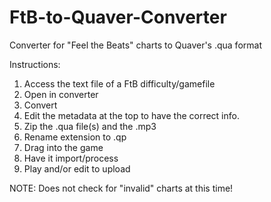 # FtB-to-Quaver-Converter
Converter for "Feel the Beats" charts to Quaver's .qua format

Instructions: 
1. Access the text file of a FtB difficulty/gamefile
2. Open in converter
3. Convert
4. Edit the metadata at the top to have the correct info.
5. Zip the .qua file(s) and the .mp3
6. Rename extension to .qp
7. Drag into the game
8. Have it import/process
9. Play and/or edit to upload

NOTE: Does not check for "invalid" charts at this time!
